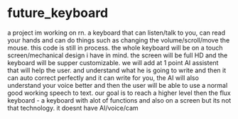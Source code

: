 # future_keyboard
a project im working on rn. a keyboard that can listen/talk to you, can read your hands and can do things such as changing the volume/scroll/move the mouse. this code is still in process. the whole keyboard will be on a touch screen/mechanical design i have in mind. the screen will be full HD and the keyboard will be supper customizable. we will add at 1 point AI assistent that will help the user. and understand what he is going to write and then it can auto correct perfectly and it can write for you, the AI will also understand your voice better and then the user will be able to use a normal good working speech to text.
our goal is to reach a higher level then the flux keyboard - a keyboard with alot of functions and also on a screen but its not that technology. it doesnt have AI/voice/cam
